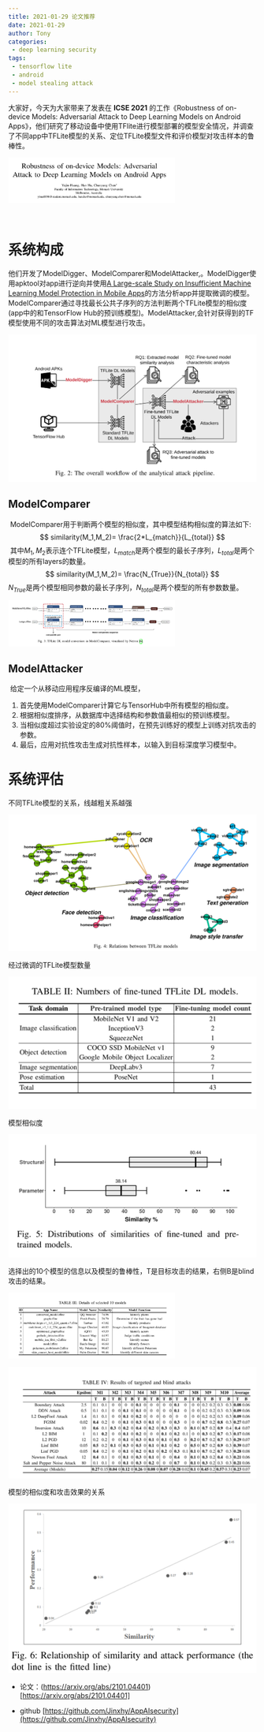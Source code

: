 ```yaml
---
title: 2021-01-29 论文推荐
date: 2021-01-29
author: Tony
categories:
 - deep learning security
tags:
 - tensorflow lite
 - android
 - model stealing attack
---
```

大家好，今天为大家带来了发表在 **ICSE 2021** 的工作《Robustness of on-device Models: Adversarial Attack to Deep Learning Models on Android Apps》，他们研究了移动设备中使用TFlite进行模型部署的模型安全情况，并调查了不同app中TFLite模型的关系、定位TFLite模型文件和评价模型对攻击样本的鲁棒性。


<img src="./img/0129/image-20210126213426598.png" alt="image-20210126213426598" style="zoom:33%;" />

​	
# 系统构成

​	他们开发了ModelDigger、ModelComparer和ModelAttacker,。ModelDigger使用apktool对app进行逆向并使用[A Large-scale Study on Insufficient Machine Learning Model Protection in Mobile Apps](https://arxiv.org/abs/2002.07687)的方法分析app并提取微调的模型。ModelComparer通过寻找最长公共子序列的方法判断两个TFLite模型的相似度(app中的和TensorFlow Hub的预训练模型)。ModelAttacker,会针对获得到的TF模型使用不同的攻击算法对ML模型进行攻击。

<img src="./img/0129/image-20210126214201840.png" alt="image-20210126214201840" style="zoom: 50%;" />

## ModelComparer

​	ModelComparer用于判断两个模型的相似度，其中模型结构相似度的算法如下:
$$
similarity(M_1,M_2)= \frac{2*L_{match}}{L_{total}}
$$
​	其中$M_1,M_2$表示连个TFLite模型，$L_{match}$是两个模型的最长子序列，$L_{total}$是两个模型的所有layers的数量。
$$
similarity(M_1,M_2)= \frac{N_{True}}{N_{total}}
$$
$N_{True}$是两个模型相同参数的最长子序列，$N_{total}$是两个模型的所有参数数量。

<img src="./img/0129/image-20210126220156945.png" alt="image-20210126220156945" style="zoom:33%;" />

## ModelAttacker

​	给定一个从移动应用程序反编译的ML模型，

1. 首先使用ModelComparer计算它与TensorHub中所有模型的相似度。
2. 根据相似度排序，从数据库中选择结构和参数值最相似的预训练模型。
3. 当相似度超过实验设定的80%阈值时，在预先训练好的模型上训练对抗攻击的参数。
4. 最后，应用对抗性攻击生成对抗性样本，以输入到目标深度学习模型中。



# 系统评估

不同TFLite模型的关系，线越粗关系越强

<img src="./img/0129/image-20210126222223796.png" alt="image-20210126222223796" style="zoom:50%;" />

经过微调的TFLite模型数量

<img src="./img/0129/image-20210126222304808.png" alt="image-20210126222304808" style="zoom:50%;" />

模型相似度

![image-20210126222346593](./img/0129/image-20210126222346593.png)

选择出的10个模型的信息以及模型的鲁棒性，T是目标攻击的结果，右侧B是blind攻击的结果。

<img src="./img/0129/image-20210126222815136.png" alt="image-20210126222815136" style="zoom:33%;" />

![image-20210126222514529](./img/0129/image-20210126222514529.png)

模型的相似度和攻击效果的关系

<img src="./img/0129/image-20210126222848114.png" alt="image-20210126222848114" style="zoom: 50%;" />

- 论文：(https://arxiv.org/abs/2101.04401)[https://arxiv.org/abs/2101.04401]

- github [https://github.com/Jinxhy/AppAIsecurity](https://github.com/Jinxhy/AppAIsecurity)


